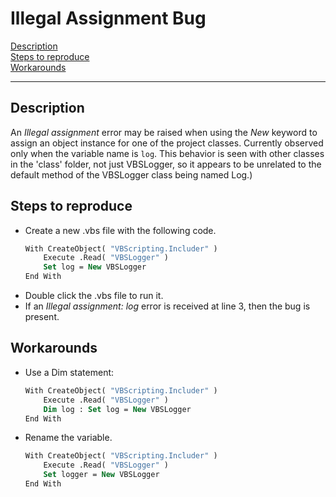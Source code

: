 # Illegal Assignment Bug

[Description](#description)  
[Steps to reproduce](#steps-to-reproduce)  
[Workarounds](#workarounds)

---

## Description

An *Illegal assignment* error may be raised when using the *New* keyword to assign an object instance for one of the project classes. 
Currently observed only when the variable name is `log`. 
This behavior is seen with other classes in the 'class' folder, not just VBSLogger, so it appears to be unrelated to the default method of the VBSLogger class being named Log.)

## Steps to reproduce

- Create a new .vbs file with the following code.
    ```vb
    With CreateObject( "VBScripting.Includer" )
        Execute .Read( "VBSLogger" )
        Set log = New VBSLogger
    End With
    ```
- Double click the .vbs file to run it.
- If an *Illegal assignment: log* error is received at line 3, then the bug is present.

## Workarounds

- Use a Dim statement:
    ```vb
    With CreateObject( "VBScripting.Includer" )
        Execute .Read( "VBSLogger" )
        Dim log : Set log = New VBSLogger
    End With
    ```
- Rename the variable.
    ```vb
    With CreateObject( "VBScripting.Includer" )
        Execute .Read( "VBSLogger" )
        Set logger = New VBSLogger
    End With
    ```
<br /><br /><br /><br /><br /><br /><br /><br /><br /><br />
<br /><br /><br /><br /><br /><br /><br /><br /><br /><br />